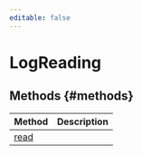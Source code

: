 ```yaml
---
editable: false
---
```


# LogReading


## Methods {#methods}
Method | Description
--- | ---
[read](read.md) | 